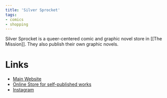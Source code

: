 ```yaml
---
title: 'Silver Sprocket'
tags:
- comics
- shopping
---
```


Silver Sprocket is a queer-centered comic and graphic novel store in [[The Mission]]. They also publish their own graphic novels.

# Links
- [Main Website](https://silversprocket.net)
- [Online Store for self-published works](https://store.silversprocket.net)
- [Instagram](https://www.instagram.com/silversprocket/)
